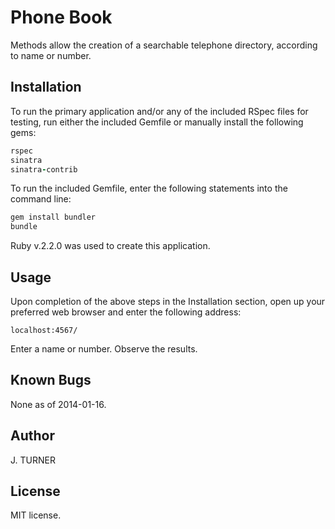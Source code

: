 Phone Book
======================

Methods allow the creation of a searchable telephone directory, according to name or number.

Installation
------------

To run the primary application and/or any of the included RSpec files for
testing, run either the included Gemfile or manually
install the following gems:

```ruby
rspec
sinatra
sinatra-contrib
```

To run the included Gemfile, enter the following statements into
the command line:
```ruby
gem install bundler
bundle
```

Ruby v.2.2.0 was used to create this application.

Usage
-----

Upon completion of the above steps in the Installation section, open
up your preferred web browser and enter the following address:

```url
localhost:4567/
```

Enter a name or number. Observe the results.

Known Bugs
----------

None as of 2014-01-16.

Author
------

J. TURNER

License
-------

MIT license.
